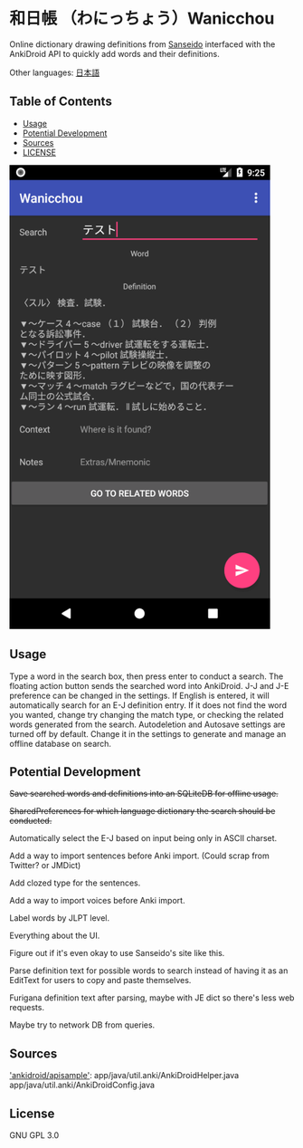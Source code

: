 # 和日帳 （わにっちょう）Wanicchou
Online dictionary drawing definitions from [Sanseido](https://www.sanseido.biz/) interfaced with the AnkiDroid API to quickly add words and their definitions.

Other languages: [日本語](README.jp.md)

## Table of Contents
  - [Usage](#usage)
  - [Potential Development](#potential-development)
  - [Sources](#sources)
  - [LICENSE](#license)


![Screenshot](/docs/app-image.png)

## Usage
Type a word in the search box, then press enter to conduct a search.
The floating action button sends the searched word into AnkiDroid.
J-J and J-E preference can be changed in the settings. If English is entered, it will automatically search for an E-J definition entry.
If it does not find the word you wanted, change try changing the match type, or checking the related words generated from the search.
Autodeletion and Autosave settings are turned off by default. Change it in the settings to generate and manage an offline database on search.

## Potential Development
<s>Save searched words and definitions into an SQLiteDB for offline usage.</s>

<s>SharedPreferences for which language dictionary the search should be conducted.</s>

Automatically select the E-J based on input being only in ASCII charset.

Add a way to import sentences before Anki import. (Could scrap from Twitter? or JMDict)

Add clozed type for the sentences.

Add a way to import voices before Anki import.

Label words by JLPT level.

Everything about the UI.

Figure out if it's even okay to use Sanseido's site like this.

Parse definition text for possible words to search instead of having it as an EditText for users to copy and paste themselves.

Furigana definition text after parsing, maybe with JE dict so there's less web requests.

Maybe try to network DB from queries.

## Sources
['ankidroid/apisample'](https://github.com/ankidroid/apisample):
    app/java/util.anki/AnkiDroidHelper.java
    app/java/util.anki/AnkiDroidConfig.java

## License
GNU GPL 3.0
